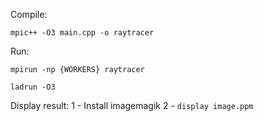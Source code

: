 Compile:

    mpic++ -O3 main.cpp -o raytracer

Run:

    mpirun -np {WORKERS} raytracer

    ladrun -O3

Display result:
 1 - Install imagemagik
 2 - `display image.ppm`